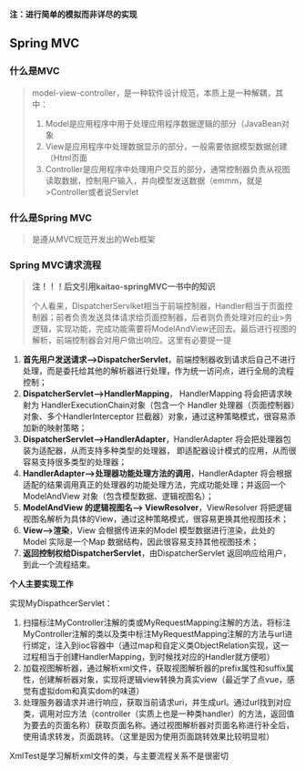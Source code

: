 **注：进行简单的模拟而非详尽的实现**

## Spring MVC

### 什么是MVC

>model-view-controller，是一种软件设计规范，本质上是一种解耦，其中：
>
>1. Model是应用程序中用于处理应用程序数据逻辑的部分（JavaBean对象
>2. View是应用程序中处理数据显示的部分，一般需要依据模型数据创建（Html页面
>3. Controller是应用程序中处理用户交互的部分，通常控制器负责从视图读取数据，控制用户输入，并向模型发送数据（emmm，就是>Controller或者说Servlet


### 什么是Spring MVC

>是遵从MVC规范开发出的Web框架

### Spring MVC请求流程

>**注！！！后文引用kaitao-springMVC一书中的知识**
>
>个人看来，DispatcherServlket相当于前端控制器，Handler相当于页面控制器；前者负责发送具体请求给页面控制器，后者则负责处理对应的业>务逻辑，实现功能，完成功能需要将ModelAndView还回去。最后进行视图的解析，前端控制器会对用户做出响应。这里有必要提一提


1. **首先用户发送请求——>DispatcherServlet**，前端控制器收到请求后自己不进行处理，而是委托给其他的解析器进行处理，作为统一访问点，进行全局的流程控制；
2. **DispatcherServlet——>HandlerMapping**， HandlerMapping 将会把请求映射为 HandlerExecutionChain对象（包含一个 Handler 处理器（页面控制器）对象、多个HandlerInterceptor 拦截器）对象，通过这种策略模式，很容易添加新的映射策略；
3. **DispatcherServlet——>HandlerAdapter**，HandlerAdapter 将会把处理器包装为适配器，从而支持多种类型的处理器， 即适配器设计模式的应用，从而很容易支持很多类型的处理器；
4. **HandlerAdapter——>处理器功能处理方法的调用**，HandlerAdapter 将会根据适配的结果调用真正的处理器的功能处理方法，完成功能处理；并返回一个ModelAndView 对象（包含模型数据、逻辑视图名）；
5. **ModelAndView 的逻辑视图名——> ViewResolver**，ViewResolver 将把逻辑视图名解析为具体的View，通过这种策略模式，很容易更换其他视图技术；
6. **View——>渲染**，View 会根据传进来的Model 模型数据进行渲染，此处的Model 实际是一个Map 数据结构，因此很容易支持其他视图技术；
7. **返回控制权给DispatcherServlet**，由DispatcherServlet 返回响应给用户，到此一个流程结束。



**个人主要实现工作**

实现MyDispathcerServlet：

1. 扫描标注MyController注解的类或MyRequestMapping注解的方法，将标注MyController注解的类以及类中标注MyRequestMapping注解的方法与url进行绑定，注入到ioc容器中（通过map和自定义类ObjectRelation实现，这一过程相当于创建HandlerMapping，到时候找对应的Handler就方便啦）
2. 加载视图解析器，通过解析xml文件，获取视图解析器的prefix属性和suffix属性，创建解析器对象，实现将逻辑view转换为真实view（最近学了点vue，感觉有虚拟dom和真实dom的味道）
3. 处理服务器请求并进行响应，获取当前请求uri，并生成url。通过url找到对应类，调用对应方法（controller（实质上也是一种类handler）的方法，返回值为要去的页面名称）获取页面名称。通过视图解析器对页面名称进行补全后，使用请求转发，页面跳转。（这里是因为使用页面跳转效果比较明显啦）

XmlTest是学习解析xml文件的类，与主要流程关系不是很密切
